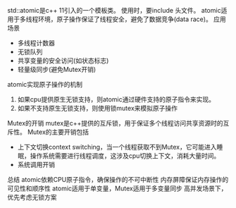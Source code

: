 std::atomic是c++ 11引入的一个模板类。
使用时，要include <atomic> 头文件。
atomic适用于多线程环境，原子操作保证了线程安全，避免了数据竞争(data race)。
应用场景
- 多线程计数器
- 无锁队列
- 共享变量的安全访问(如状态标志)
- 轻量级同步(避免Mutex开销)

atomic实现原子操作的机制
1. 如果cpu提供原生无锁支持，则atomic通过硬件支持的原子指令来实现。
2. 如果不支持原生无锁支持，则使用锁mutex来模拟原子操作

Mutex的开销
mutex是c++提供的互斥锁，用于保证多个线程访问共享资源时的互斥性。
Mutex的主要开销包括
- 上下文切换context switching，当一个线程获取不到Mutex，它可能进入睡眠，操作系统需要进行线程调度，这涉及cpu切换上下文，消耗大量时间。
- 系统调用开销

总结
atomic依赖CPU原子指令，确保操作的不可中断性
内存屏障保证内存操作的可见性和顺序性
atomic适用于单变量，Mutex适用于多变量同步
高并发场景下，优先考虑无锁方案